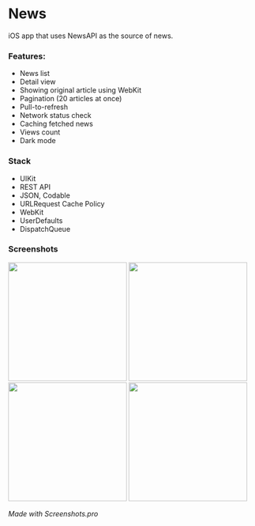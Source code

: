 # News

iOS app that uses NewsAPI as the source of news. 

### Features:
* News list
* Detail view
* Showing original article using WebKit
* Pagination (20 articles at once)
* Pull-to-refresh
* Network status check
* Caching fetched news
* Views count
* Dark mode

### Stack
* UIKit
* REST API
* JSON, Codable
* URLRequest Cache Policy
* WebKit
* UserDefaults
* DispatchQueue

### Screenshots

<img src="https://user-images.githubusercontent.com/105809030/218245637-6d3c802c-37cf-4d70-8ae3-89884a089318.png" width="240"> <img src="https://user-images.githubusercontent.com/105809030/218245643-1b9da0b5-389d-475b-a6f2-d7527ae0b05c.png" width="240"> <img src="https://user-images.githubusercontent.com/105809030/218245646-ff7ef42f-6b7c-44fd-90da-b2a6e033a999.png" width="240"> <img src="https://user-images.githubusercontent.com/105809030/218245649-d16e42c1-54cf-495f-a7a1-21ccdaf84e92.png" width="240">

*Made with Screenshots.pro*
